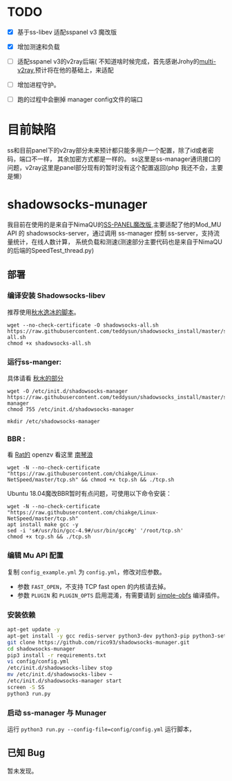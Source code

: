 
# TODO
- [x] 基于ss-libev 适配sspanel v3 魔改版
- [x] 增加测速和负载
- [ ] 适配sspanel v3的v2ray后端( 不知道啥时候完成，首先感谢Jrohy的[multi-v2ray](https://github.com/Jrohy/multi-v2ray),预计将在他的基础上，来适配
- [ ] 增加进程守护。
- [ ] 跑的过程中会删掉 manager config文件的端口


# 目前缺陷

ss和目前panel下的v2ray部分未来预计都只能多用户一个配置，除了id或者密码，端口不一样，
其余加密方式都是一样的。  ss这里是ss-manager通讯接口的问题，v2ray这里是panel部分现有的暂时没有这个配置返回(php 我还不会，主要是懒）
# shadowsocks-munager

我目前在使用的是来自于NimaQU的[SS-PANEL魔改版](https://github.com/NimaQu/ss-panel-v3-mod_Uim),主要适配了他的Mod_MU API 的 shadowsocks-server，通过调用 ss-manager 控制 ss-server，支持流量统计，在线人数计算，
系统负载和测速(测速部分主要代码也是来自于NimaQU的后端的SpeedTest_thread.py)


## 部署

### 编译安装 Shadowsocks-libev

推荐使用[秋水逸冰的脚本](https://shadowsocks.be/4.html)。

~~~
wget --no-check-certificate -O shadowsocks-all.sh https://raw.githubusercontent.com/teddysun/shadowsocks_install/master/shadowsocks-all.sh
chmod +x shadowsocks-all.sh
~~~

### 运行ss-manger:

具体请看 [秋水的部分](https://teddysun.com/532.html)


~~~
wget -O /etc/init.d/shadowsocks-manager https://raw.githubusercontent.com/teddysun/shadowsocks_install/master/shadowsocks-manager
chmod 755 /etc/init.d/shadowsocks-manager
~~~

~~~
mkdir /etc/shadowsocks-manager
~~~

### BBR :

看 [Rat的](https://www.moerats.com/archives/387/)
openzv 看这里 [南琴浪](https://github.com/tcp-nanqinlang/wiki/wiki/lkl-haproxy)


~~~
wget -N --no-check-certificate "https://raw.githubusercontent.com/chiakge/Linux-NetSpeed/master/tcp.sh" && chmod +x tcp.sh && ./tcp.sh
~~~

Ubuntu 18.04魔改BBR暂时有点问题，可使用以下命令安装：
~~~
wget -N --no-check-certificate "https://raw.githubusercontent.com/chiakge/Linux-NetSpeed/master/tcp.sh"
apt install make gcc -y
sed -i 's#/usr/bin/gcc-4.9#/usr/bin/gcc#g' '/root/tcp.sh'
chmod +x tcp.sh && ./tcp.sh
~~~


### 编辑 Mu API 配置

复制 `config_example.yml` 为 `config.yml`，修改对应参数。

- 参数 `FAST_OPEN`，不支持 TCP fast open 的内核请去掉。
- 参数 `PLUGIN` 和 `PLUGIN_OPTS` 启用混淆，有需要请到 [simple-obfs](https://github.com/shadowsocks/simple-obfs) 编译插件。

### 安装依赖

```bash
apt-get update -y
apt-get install -y gcc redis-server python3-dev python3-pip python3-setuptools
git clone https://github.com/rico93/shadowsocks-munager.git
cd shadowsocks-munager
pip3 install -r requirements.txt
vi config/config.yml
/etc/init.d/shadowsocks-libev stop
mv /etc/init.d/shadowsocks-libev ~
/etc/init.d/shadowsocks-manager start
screen -S SS
python3 run.py
```

### 启动 ss-manager 与 Munager

运行 `python3 run.py --config-file=config/config.yml` 运行脚本，


## 已知 Bug

暂未发现。
